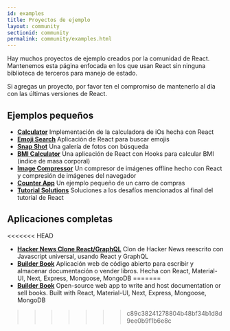 ```yaml
---
id: examples
title: Proyectos de ejemplo
layout: community
sectionid: community
permalink: community/examples.html
---
```


Hay muchos proyectos de ejemplo creados por la comunidad de React. Mantenemos esta página enfocada en los que usan React sin ninguna biblioteca de terceros para manejo de estado.

Si agregas un proyecto, por favor ten el compromiso de mantenerlo al día con las últimas versiones de React.

## Ejemplos pequeños

* **[Calculator](https://github.com/ahfarmer/calculator)** Implementación de la calculadora de iOs hecha con React
* **[Emoji Search](https://github.com/ahfarmer/emoji-search)** Aplicación de React para buscar emojis
* **[Snap Shot](https://github.com/Yog9/SnapShot)** Una galería de fotos con búsqueda
* **[BMI Calculator](https://github.com/GermaVinsmoke/bmi-calculator)** Una aplicación de React con Hooks para calcular BMI (indice de masa corporal)
* **[Image Compressor](https://github.com/RaulB-masai/react-image-compressor)** Un compresor de imágenes offline hecho con React y compresión de imágenes del navegador
* **[Counter App](https://github.com/arnab-datta/counter-app)** Un ejemplo pequeño de un carro de compras
* **[Tutorial Solutions](https://github.com/harman052/react-tutorial-solutions)** Soluciones a los desafíos mencionados al final del tutorial de React

## Aplicaciones completas

<<<<<<< HEAD
* **[Hacker News Clone React/GraphQL](https://github.com/clintonwoo/hackernews-react-graphql)** Clon de Hacker News reescrito con Javascript universal, usando React y GraphQL
* **[Builder Book](https://github.com/builderbook/builderbook)** Aplicación web de código abierto para escribir y almacenar documentación o vender libros. Hecha con React, Material-UI, Next, Express, Mongoose, MongoDB
=======
* **[Builder Book](https://github.com/builderbook/builderbook)** Open-source web app to write and host documentation or sell books. Built with React, Material-UI, Next, Express, Mongoose, MongoDB
>>>>>>> c89c38241278804b48bf34b1d8d9ee0b9f1b6e8c
